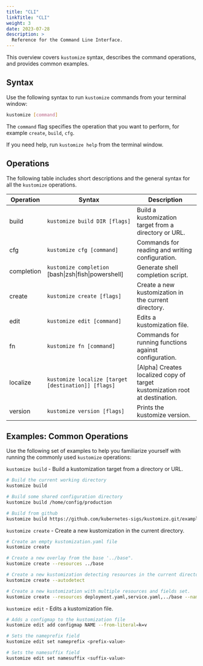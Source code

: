 ```yaml
---
title: "CLI"
linkTitle: "CLI"
weight: 3
date: 2023-07-28
description: >
  Reference for the Command Line Interface.
---
```


This overview covers `kustomize` syntax, describes the command operations, and provides common examples.

## Syntax
Use the following syntax to run `kustomize` commands from your terminal window:

```bash
kustomize [command]
```

The `command` flag specifies the operation that you want to perform, for example `create`, `build`, `cfg`.

If you need help, run `kustomize help` from the terminal window.

## Operations
The following table includes short descriptions and the general syntax for all the `kustomize` operations.

Operation | Syntax | Description
--- | --- | ---
build | `kustomize build DIR [flags]` | Build a kustomization target from a directory or URL.
cfg | `kustomize cfg [command]` | Commands for reading and writing configuration.
completion | `kustomize completion` [bash\|zsh\|fish\|powershell] | Generate shell completion script.
create | `kustomize create [flags]` | Create a new kustomization in the current directory.
edit | `kustomize edit [command]` |  Edits a kustomization file.
fn | `kustomize fn [command]` | Commands for running functions against configuration.
localize | `kustomize localize [target [destination]] [flags]` | [Alpha] Creates localized copy of target kustomization root at destination.
version | `kustomize version [flags]` | Prints the kustomize version.

## Examples: Common Operations
Use the following set of examples to help you familiarize yourself with running the commonly used `kustomize` operations:

`kustomize build` - Build a kustomization target from a directory or URL.

```bash
# Build the current working directory
kustomize build

# Build some shared configuration directory
kustomize build /home/config/production

# Build from github
kustomize build https://github.com/kubernetes-sigs/kustomize.git/examples/helloWorld?ref=v1.0.6
```

`kustomize create` - Create a new kustomization in the current directory.
```bash
# Create an empty kustomization.yaml file
kustomize create

# Create a new overlay from the base '../base".
kustomize create --resources ../base

# Create a new kustomization detecting resources in the current directory.
kustomize create --autodetect

# Create a new kustomization with multiple resources and fields set.
kustomize create --resources deployment.yaml,service.yaml,../base --namespace staging --nameprefix acme-
```

`kustomize edit` - Edits a kustomization file.
```bash
# Adds a configmap to the kustomization file
kustomize edit add configmap NAME --from-literal=k=v

# Sets the nameprefix field
kustomize edit set nameprefix <prefix-value>

# Sets the namesuffix field
kustomize edit set namesuffix <suffix-value>
```
